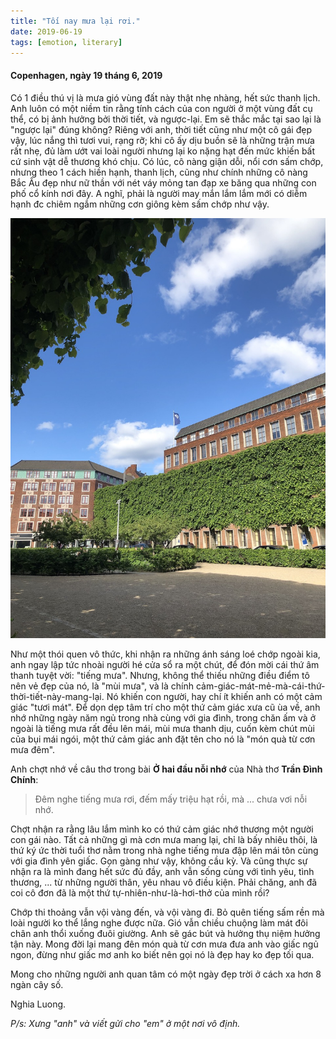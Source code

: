 ```yaml
---
title: "Tối nay mưa lại rơi."
date: 2019-06-19
tags: [emotion, literary]  
--- 
```


#### Copenhagen, ngày 19 tháng 6, 2019

Có 1 điều thú vị là mưa gió vùng đất này thật nhẹ nhàng, hết sức thanh lịch. Anh luôn có một niềm tin rằng tính cách của con người ở một vùng đất cụ thể, có bị ảnh hưởng bởi thời tiết, và ngược-lại. Em sẽ thắc mắc tại sao lại là "ngược lại" đúng không? Riêng với anh, thời tiết cũng như một cô gái đẹp vậy, lúc nắng thì tươi vui, rạng rỡ; khi cô ấy dịu buồn sẽ là những trận mưa rất nhẹ, đủ làm ướt vai loài người nhưng lại ko nặng hạt đến mức khiến bất cứ sinh vật dễ thương khó chịu. Có lúc, cô nàng giận dỗi, nổi cơn sấm chớp, nhưng theo 1 cách hiền hạnh, thanh lịch, cũng như chính những cô nàng Bắc Âu đẹp như nữ thần với nét váy mỏng tan đạp xe băng qua những con phố cổ kính nơi đây. A nghĩ, phải là người may mắn lắm lắm mới có diễm hạnh đc chiêm ngắm những cơn giông kèm sấm chớp như vậy.

![](/docs/assets/images/cph_forum_park.jpg)

Như một thói quen vô thức, khi nhận ra những ánh sáng loé chớp ngoài kia, anh ngay lập tức nhoài người hé cửa sổ ra một chút, để đón mời cái thứ âm thanh tuyệt vời: "tiếng mưa". Nhưng, không thể thiếu những điều điểm tô nên vẻ đẹp của nó, là "mùi mưa", và là chính cảm-giác-mát-mẻ-mà-cái-thứ-thời-tiết-này-mang-lại. Nó khiến con người, hay chí ít khiến anh có một cảm giác "tươi mát". Để dọn dẹp tâm trí cho một thứ cảm giác xưa cũ ùa về, anh nhớ những ngày năm ngủ trong nhà cùng với gia đình, trong chăn ấm và ở ngoài là tiếng mưa rất đều lên mái, mùi mưa thanh dịu, cuốn kèm chút mùi của bụi mái ngói, một thứ cảm giác anh đặt tên cho nó là "món quà từ cơn mưa đêm".

Anh chợt nhớ về câu thơ trong bài **Ở hai đầu nỗi nhớ** của Nhà thơ **Trần Đình Chính**:

> Đêm nghe tiếng mưa rơi, đếm mấy triệu hạt rồi, mà ... chưa vơi nỗi nhớ.

Chợt nhận ra  rằng lâu lắm mình ko có thứ cảm giác nhớ thương một người con gái nào. Tất cả những gì mà cơn mưa mang lại, chỉ là bấy nhiêu thôi, là thứ ký ức thời tuổi thơ nằm trong nhà nghe tiếng mưa đập lên mái tôn cùng với gia đình yên giấc. Gọn gàng như vậy, không cầu kỳ. Và cũng thực sự nhận ra là mình đang hết sức đủ đầy, anh vẫn sống cùng với tình yêu, tình thương, ... từ những người thân, yêu nhau vô điều kiện. Phải chăng, anh đã coi cô đơn đã là một thứ tự-nhiên-như-là-hơi-thở của mình rồi?

Chớp thi thoảng vẫn vội vàng đến, và vội vàng đi. Bỏ quên tiếng sấm rền mà loài người ko thể lắng nghe được nữa. Gió vẫn chiều chuộng làm mát đôi chân anh thổi xuống đuôi giường. Anh  sẽ gác bút và hưởng thụ niệm hưởng tận này. Mong đời lại mang đên món quà từ cơn mưa  đưa anh vào giấc ngủ ngon, đừng như giấc mơ anh ko biết nên gọi nó là đẹp hay ko đẹp tối qua.

Mong cho những người anh quan tâm có một ngày đẹp trời ở cách xa hơn 8 ngàn cây số.

Nghia Luong.

*P/s: Xưng "anh" và viết gửi cho "em" ở một nơi vô định.*



